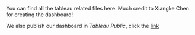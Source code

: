 You can find all the tableau related files here. Much credit to Xiangke Chen for creating the dashboard! 

We also publish our dashboard in *Tableau Public*, click the [link](https://public.tableau.com/profile/xiangke.chen#!/vizhome/YelpReviewAnalysis_15758570841320/final)


